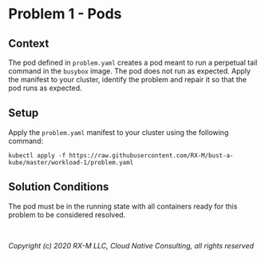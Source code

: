 # Problem 1 - Pods


## Context

The pod defined in `problem.yaml` creates a pod meant to run a perpetual tail command in the `busybox` image. The
pod does not run as expected. Apply the manifest to your cluster, identify the problem and repair it so that the pod
runs as expected.


## Setup

Apply the `problem.yaml` manifest to your cluster using the following command:

```
kubectl apply -f https://raw.githubusercontent.com/RX-M/bust-a-kube/master/workload-1/problem.yaml
```


## Solution Conditions

The pod must be in the running state with all containers ready for this problem to be considered resolved.

<br>

_Copyright (c) 2020 RX-M LLC, Cloud Native Consulting, all rights reserved_

[RX-M LLC]: https://rx-m.io/rxm-cnc.svg "RX-M LLC"
